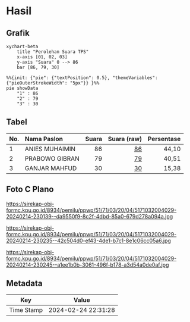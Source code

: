 # Hasil

## Grafik

```mermaid
xychart-beta
    title "Perolehan Suara TPS"
    x-axis [01, 02, 03]
    y-axis "Suara" 0 --> 86
    bar [86, 79, 30]
```

```mermaid
%%{init: {"pie": {"textPosition": 0.5}, "themeVariables": {"pieOuterStrokeWidth": "5px"}} }%%
pie showData
    "1" : 86
    "2" : 79
    "3" : 30
```

## Tabel

| No. | Nama Paslon    | Suara | Suara (raw) | Persentase |
|:--- |:-------------- | -----:| -----------:| ----------:|
| 1   | ANIES MUHAIMIN | 86    | [86][p-1]   | 44,10      |
| 2   | PRABOWO GIBRAN | 79    | [79][p-2]   | 40,51      |
| 3   | GANJAR MAHFUD  | 30    | [30][p-3]   | 15,38      |


[p-1]: https://github.com/gigit-pemilu/pemilu-2024-51-bali/blob/main/pilpres/hitung-suara/sub/51-bali/sub/71-kota-denpasar/sub/03-denpasar-barat/sub/2004-dauh-puri-kelod/sub/029-tps/sub/paslon-1.txt
[p-2]: https://github.com/gigit-pemilu/pemilu-2024-51-bali/blob/main/pilpres/hitung-suara/sub/51-bali/sub/71-kota-denpasar/sub/03-denpasar-barat/sub/2004-dauh-puri-kelod/sub/029-tps/sub/paslon-2.txt
[p-3]: https://github.com/gigit-pemilu/pemilu-2024-51-bali/blob/main/pilpres/hitung-suara/sub/51-bali/sub/71-kota-denpasar/sub/03-denpasar-barat/sub/2004-dauh-puri-kelod/sub/029-tps/sub/paslon-3.txt

## Foto C Plano

https://sirekap-obj-formc.kpu.go.id/8934/pemilu/ppwp/51/71/03/20/04/5171032004029-20240214-230139--da9550f9-8c2f-4dbd-85a0-679d278a094a.jpg

https://sirekap-obj-formc.kpu.go.id/8934/pemilu/ppwp/51/71/03/20/04/5171032004029-20240214-230235--42c504d0-ef43-4de1-b7c1-8e1c06cc05a6.jpg

https://sirekap-obj-formc.kpu.go.id/8934/pemilu/ppwp/51/71/03/20/04/5171032004029-20240214-230245--a1ee1b0b-3061-496f-b178-a3d54a0de0af.jpg


## Metadata

| Key        | Value               |
| ---------- | ------------------- |
| Time Stamp | 2024-02-24 22:31:28 |



